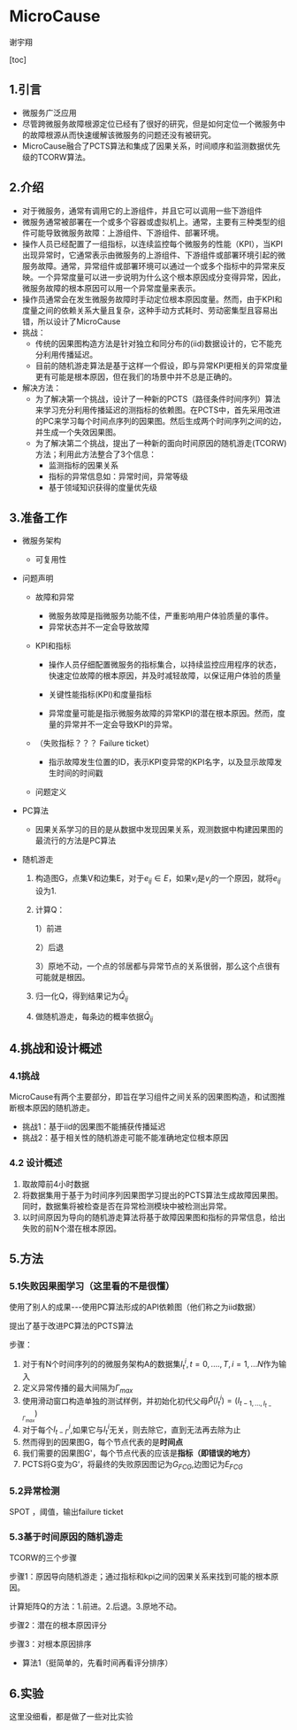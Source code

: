 # MicroCause

谢宇翔

[toc]



## 1.引言

- 微服务广泛应用
- 尽管跨微服务故障根源定位已经有了很好的研究，但是如何定位一个微服务中的故障根源从而快速缓解该微服务的问题还没有被研究。
- MicroCause融合了PCTS算法和集成了因果关系，时间顺序和监测数据优先级的TCORW算法。

## 2.介绍

- 对于微服务，通常有调用它的上游组件，并且它可以调用一些下游组件
- 微服务通常被部署在一个或多个容器或虚拟机上。通常，主要有三种类型的组件可能导致微服务故障：上游组件、下游组件、部署环境。
- 操作人员已经配置了一组指标，以连续监控每个微服务的性能（KPI），当KPI出现异常时，它通常表示由微服务的上游组件、下游组件或部署环境引起的微服务故障。通常，异常组件或部署环境可以通过一个或多个指标中的异常来反映。一个异常度量可以进一步说明为什么这个根本原因成分变得异常，因此，微服务故障的根本原因可以用一个异常度量来表示。
- 操作员通常会在发生微服务故障时手动定位根本原因度量。然而，由于KPI和度量之间的依赖关系大量且复杂，这种手动方式耗时、劳动密集型且容易出错，所以设计了MicroCause
- 挑战：
  - 传统的因果图构造方法是针对独立和同分布的(iid)数据设计的，它不能充分利用传播延迟。
  - 目前的随机游走算法是基于这样一个假设，即与异常KPI更相关的异常度量更有可能是根本原因，但在我们的场景中并不总是正确的。
- 解决方法：
  - 为了解决第一个挑战，设计了一种新的PCTS（路径条件时间序列）算法来学习充分利用传播延迟的测指标的依赖图。在PCTS中，首先采用改进的PC来学习每个时间点序列的因果图。然后生成两个时间序列之间的边，并生成一个失效因果图。
  - 为了解决第二个挑战，提出了一种新的面向时间原因的随机游走(TCORW)方法；利用此方法整合了3个信息：
    - 监测指标的因果关系
    - 指标的异常信息如：异常时间，异常等级
    - 基于领域知识获得的度量优先级

## 3.准备工作

- 微服务架构

  - 可复用性

- 问题声明

  - 故障和异常

    - 微服务故障是指微服务功能不佳，严重影响用户体验质量的事件。
    - 异常状态并不一定会导致故障

  - KPI和指标

    - 操作人员仔细配置微服务的指标集合，以持续监控应用程序的状态，快速定位故障的根本原因，并及时减轻故障，以保证用户体验的质量

    - 关键性能指标(KPI)和度量指标
    - 异常度量可能是指示微服务故障的异常KPI的潜在根本原因。然而，度量的异常并不一定会导致KPI的异常。

  - （失败指标？？？ Failure ticket）
    - 指示故障发生位置的ID，表示KPI变异常的KPI名字，以及显示故障发生时间的时间戳

  - 问题定义

- PC算法

  - 因果关系学习的目的是从数据中发现因果关系，观测数据中构建因果图的最流行的方法是PC算法

- 随机游走

  1. 构造图G，点集V和边集E，对于$e_{ij}\in E$，如果$v_i$是$v_j$的一个原因，就将$e_{ij}$设为1.

  2. 计算Q：

     1）前进

     2）后退

     3）原地不动，一个点的邻居都与异常节点的关系很弱，那么这个点很有可能就是根因。

  3. 归一化Q，得到结果记为$\bar Q_{ij}$

  4. 做随机游走，每条边的概率依据$\bar Q_{ij}$

## 4.挑战和设计概述

### 4.1挑战

MicroCause有两个主要部分，即旨在学习组件之间关系的因果图构造，和试图推断根本原因的随机游走。

- 挑战1：基于iid的因果图不能捕获传播延迟
- 挑战2：基于相关性的随机游走可能不能准确地定位根本原因

### 4.2 设计概述

1. 取故障前4小时数据
2. 将数据集用于基于为时间序列因果图学习提出的PCTS算法生成故障因果图。同时，数据集将被检查是否在异常检测模块中被检测出异常。
3. 以时间原因为导向的随机游走算法将基于故障因果图和指标的异常信息，给出失败的前N个潜在根本原因。

## 5.方法

### 5.1失败因果图学习（这里看的不是很懂）

使用了别人的成果---使用PC算法形成的API依赖图（他们称之为iid数据）

提出了基于改进PC算法的PCTS算法

步骤：

1. 对于有N个时间序列的的微服务架构A的数据集$I^i_t,t=0,....,T,i=1,...N$作为输入
2. 定义异常传播的最大间隔为$\Gamma_{max}$
3. 使用滑动窗口构造单独的测试样例，并初始化初代父母$\hat P(I^i_t)=(I_{t-1,...,I_{t-\Gamma_{max}}})$
4. 对于每个$I^i_{t-\Gamma}$,如果它与$I^i_t$无关，则去除它，直到无法再去除为止
5. 然而得到的因果图G，每个节点代表的是**时间点**
6. 我们需要的因果图G'，每个节点代表的应该是**指标（即错误的地方）**
7. PCTS将G变为G‘，将最终的失败原因图记为$G_{FCG}$,边图记为$E_{FCG}$

### 5.2异常检测

SPOT ，阈值，输出failure ticket

### 5.3基于时间原因的随机游走

TCORW的三个步骤

步骤1：原因导向随机游走；通过指标和kpi之间的因果关系来找到可能的根本原因。

计算矩阵Q的方法：1.前进。2.后退。3.原地不动。

步骤2：潜在的根本原因评分

步骤3：对根本原因排序

- 算法1（挺简单的，先看时间再看评分排序）

## 6.实验

这里没细看，都是做了一些对比实验

